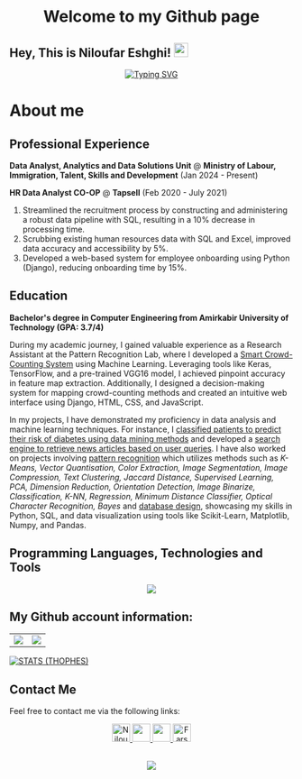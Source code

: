 <div align="center">
    <h1>Welcome to my Github page</h1>
</div>

## Hey, This is Niloufar Eshghi! <img src="https://media.giphy.com/media/hvRJCLFzcasrR4ia7z/giphy.gif" width="25px"> 

<div align="center">
    
[![Typing SVG](https://readme-typing-svg.herokuapp.com?font=Fira+Code&duration=3500&pause=500&center=true&vCenter=true&width=435&lines=BSC.+of+Computer+Engineering;Data+Analytics;AI+%26+ML+Enthusiast)](https://github.com/niloufareshghi)    
</div>

# About me 

## Professional Experience

**Data Analyst, Analytics and Data Solutions Unit** @ **Ministry of Labour, Immigration, Talent, Skills and Development** (Jan 2024 - Present)

**HR Data Analyst CO-OP** @ **Tapsell** (Feb 2020 - July 2021)
1. Streamlined the recruitment process by constructing and administering a robust data pipeline with SQL, resulting in a 10% decrease in processing time.
2. Scrubbing existing human resources data with SQL and Excel, improved data accuracy and accessibility by 5%.
3. Developed a web-based system for employee onboarding using Python (Django), reducing onboarding time by 15%.

## Education
**Bachelor's degree in Computer Engineering from Amirkabir University of Technology (GPA: 3.7/4)**

During my academic journey, I gained valuable experience as a Research Assistant at the Pattern Recognition Lab, where I developed a [Smart Crowd-Counting System](https://github.com/niloufareshghi/CrowdCountingSystem) using Machine Learning. Leveraging tools like Keras, TensorFlow, and a pre-trained VGG16 model, I achieved pinpoint accuracy in feature map extraction. Additionally, I designed a decision-making system for mapping crowd-counting methods and created an intuitive web interface using Django, HTML, CSS, and JavaScript.

In my projects, I have demonstrated my proficiency in data analysis and machine learning techniques. For instance, I [classified patients to predict their risk of diabetes using data mining methods](https://github.com/niloufareshghi/Data-Mining-Course/blob/main/Diabetes_Classification.ipynb) and developed a [search engine to retrieve news articles based on user queries](https://github.com/niloufareshghi/Search-Engine). I have also worked on projects involving [pattern recognition](https://github.com/niloufareshghi/Pattern-Recognition) which utilizes methods such as *K-Means, Vector Quantisation, Color Extraction, Image Segmentation, Image Compression, Text Clustering, Jaccard Distance, Supervised Learning, PCA, Dimension Reduction, Orientation Detection, Image Binarize, Classification, K-NN, Regression, Minimum Distance Classifier, Optical Character Recognition, Bayes* and [database design](https://github.com/niloufareshghi/PictoGallery), showcasing my skills in Python, SQL, and data visualization using tools like Scikit-Learn, Matplotlib, Numpy, and Pandas.

## Programming Languages, Technologies and Tools 
<p align="center"> 
<a href="https://github.com/FarshidSadeghian" target="_blank" rel="noreferrer"> <img src="https://skillicons.dev/icons?i=py,tensorflow,pytorch,mysql,javascript,googlecloud,docker,linux,latex&perline=18"/> </a>


<!-- <a href="https://www.tensorflow.org" target="_blank" rel="noreferrer"> <img src="https://www.vectorlogo.zone/logos/tensorflow/tensorflow-icon.svg" alt="tensorflow" width="40" height="40"/> </a>
<a href="https://pytorch.org/" target="_blank" rel="noreferrer"> <img src="https://www.vectorlogo.zone/logos/pytorch/pytorch-icon.svg" alt="pytorch" width="40" height="40"/> </a> -->
<!-- <img src="https://github.com/devicons/devicon/blob/master/icons/numpy/numpy-original.svg" title="Numpy" alt="Numpy" width="40" height="40"/>&nbsp;
<a href="https://pandas.pydata.org/" target="_blank" rel="noreferrer"> <img src="https://github.com/devicons/devicon/blob/master/icons/pandas/pandas-original-wordmark.svg" alt="pandas" width="40" height="40"/> </a>
<a href="https://scikit-learn.org/" target="_blank" rel="noreferrer"> <img src="https://upload.wikimedia.org/wikipedia/commons/0/05/Scikit_learn_logo_small.svg" alt="scikit_learn" width="40" height="40"/> </a> -->
<!-- <a href="https://seaborn.pydata.org/" target="_blank" rel="noreferrer"> <img src="https://seaborn.pydata.org/_images/logo-mark-lightbg.svg" alt="seaborn" width="40" height="40"/> </a> -->
<!-- <img src="https://github.com/devicons/devicon/blob/master/icons/jupyter/jupyter-plain-wordmark.svg"  title="Jupyter" alt="Jupyter" width="40" height="40"/>&nbsp; -->
<!-- <img src="https://upload.wikimedia.org/wikipedia/commons/thumb/9/92/LaTeX_logo.svg/2560px-LaTeX_logo.svg.png?20210414121601" title="Latex" alt="Latex" width="40" height="40"/>&nbsp; -->
<!-- <a href="https://www.mathworks.com/" target="_blank" rel="noreferrer"> <img src="https://upload.wikimedia.org/wikipedia/commons/2/21/Matlab_Logo.png" alt="matlab" width="40" height="40"/> </a> -->
<!-- <a href="https://www.arduino.cc/" target="_blank" rel="noreferrer"> <img src="https://github.com/devicons/devicon/blob/master/icons/arduino/arduino-original-wordmark.svg" alt="arduino" width="40" height="40"/> </a> -->
<!-- <a href="https://www.gnu.org/software/bash/" target="_blank" rel="noreferrer"> <img src="https://github.com/devicons/devicon/blob/master/icons/bash/bash-original.svg" alt="bash" width="40" height="40"/> </a>  -->
<!-- <a href="https://dotnet.microsoft.com/" target="_blank" rel="noreferrer"> <img src="https://raw.githubusercontent.com/devicons/devicon/master/icons/dot-net/dot-net-original-wordmark.svg" alt="dotnet" width="40" height="40"/> </a>  -->
<!-- <img src="https://github.com/devicons/devicon/blob/master/icons/python/python-original-wordmark.svg" title="Python" alt="Python" width="40" height="40"/>&nbsp; -->
<!-- <img src="https://github.com/devicons/devicon/blob/master/icons/java/java-original-wordmark.svg" title="Java"  alt="Java" width="40" height="40"/>&nbsp;
<img src="https://raw.githubusercontent.com/devicons/devicon/1119b9f84c0290e0f0b38982099a2bd027a48bf1/icons/go/go-original-wordmark.svg" title="GoLang"  alt="GoLang" width="40" height="40"/>&nbsp; -->
<!-- <a href="https://www.cprogramming.com/" target="_blank" rel="noreferrer"> <img src="https://raw.githubusercontent.com/devicons/devicon/master/icons/c/c-original.svg" alt="c" width="40" height="40"/> </a> 
<a href="https://www.w3schools.com/cpp/" target="_blank" rel="noreferrer"> <img src="https://raw.githubusercontent.com/devicons/devicon/master/icons/cplusplus/cplusplus-original.svg" alt="cplusplus" width="40" height="40"/> </a>  -->
<!-- <a href="https://www.w3schools.com/cs/" target="_blank" rel="noreferrer"> <img src="https://raw.githubusercontent.com/devicons/devicon/master/icons/csharp/csharp-original.svg" alt="csharp" width="40" height="40"/> </a> -->
<!-- <a href="https://www.djangoproject.com/" target="_blank" rel="noreferrer"> <img src="https://cdn.worldvectorlogo.com/logos/django.svg" alt="django" width="40" height="40"/> </a>  -->
<!-- <img src="https://github.com/devicons/devicon/blob/master/icons/selenium/selenium-original.svg" title="Selenium" alt="Selenium" width="40" height="40"/>&nbsp; -->
<!-- <a href="https://www.docker.com/" target="_blank" rel="noreferrer"> <img src="https://raw.githubusercontent.com/devicons/devicon/master/icons/docker/docker-original-wordmark.svg" alt="docker" width="40" height="40"/> </a>  -->
<!-- <a href="https://developer.mozilla.org/en-US/docs/Web/JavaScript" target="_blank" rel="noreferrer"> <img src="https://raw.githubusercontent.com/devicons/devicon/master/icons/javascript/javascript-original.svg" alt="javascript" width="40" height="40"/> </a>-->
<!-- <a href="https://www.elastic.co/kibana" target="_blank" rel="noreferrer"> <img src="https://www.vectorlogo.zone/logos/elasticco_kibana/elasticco_kibana-icon.svg" alt="kibana" width="40" height="40"/> </a> -->
<!-- <a href="https://kubernetes.io" target="_blank" rel="noreferrer"> <img src="https://www.vectorlogo.zone/logos/kubernetes/kubernetes-icon.svg" alt="kubernetes" width="40" height="40"/> </a>  -->
<!-- <a href="https://www.linux.org/" target="_blank" rel="noreferrer"> <img src="https://raw.githubusercontent.com/devicons/devicon/master/icons/linux/linux-original.svg" alt="linux" width="40" height="40"/> </a> -->
<!-- <a href="https://www.elastic.co" target="_blank" rel="noreferrer"> <img src="https://www.vectorlogo.zone/logos/elastic/elastic-icon.svg" alt="elasticsearch" width="40" height="40"/> </a> 
<a href="https://www.microsoft.com/en-us/sql-server" target="_blank" rel="noreferrer"> <img src="https://www.svgrepo.com/show/303229/microsoft-sql-server-logo.svg" alt="mssql" width="40" height="40"/> </a> -->
<!-- <a href="https://redis.io" target="_blank" rel="noreferrer"> <img src="https://raw.githubusercontent.com/devicons/devicon/master/icons/redis/redis-original-wordmark.svg" alt="redis" width="40" height="40"/> </a>  -->
<!-- <a href="https://postman.com" target="_blank" rel="noreferrer"> <img src="https://www.vectorlogo.zone/logos/getpostman/getpostman-icon.svg" alt="postman" width="40" height="40"/> </a>  -->
<!-- <a href="https://www.mysql.com/" target="_blank" rel="noreferrer"> <img src="https://raw.githubusercontent.com/devicons/devicon/master/icons/mysql/mysql-original-wordmark.svg" alt="mysql" width="40" height="40"/> </a> -->
<!-- <a href="https://angular.io/" target="_blank" rel="noreferrer"> <img src="https://www.vectorlogo.zone/logos/angular/angular-icon.svg" alt="Angular" width="40" height="40"/> </a> -->
<!-- <a href="https://reactnative.dev/" target="_blank" rel="noreferrer"> <img src="https://reactnative.dev/img/header_logo.svg" alt="reactnative" width="40" height="40"/> </a>  -->
<!-- <img src="https://github.com/devicons/devicon/blob/master/icons/git/git-original-wordmark.svg" title="Git" alt="Git" width="40" height="40"/>&nbsp; -->
<!-- <img src="https://github.com/devicons/devicon/blob/master/icons/vscode/vscode-original.svg" title="Visual Studio Code" alt="VS Code" width="40" height="40"/>&nbsp;
<img src="https://github.com/devicons/devicon/blob/master/icons/visualstudio/visualstudio-plain.svg" title="Visual Studio" alt="Visual Studio" width="40" height="40"/>&nbsp;
<img src="https://upload.wikimedia.org/wikipedia/commons/1/1d/PyCharm_Icon.svg" title="PyCharm" alt="PyCharm" width="40" height="40"/>&nbsp;
<img src="https://upload.wikimedia.org/wikipedia/commons/9/9c/IntelliJ_IDEA_Icon.svg" title="IntelliJ" alt="IntelliJ" width="40" height="40"/>&nbsp; -->
</p>


## My Github account information:

<table style="border:hidden;" border="0" cellspacing="0" cellpadding="0">
    <tr>
        <td>
            <img src="https://github-readme-stats.vercel.app/api?username=niloufareshghi&theme=dracula&show_icons=true&count_private=true&hide_border=true"/>
        </td>
        <td>
            <img src="https://github-readme-stats.vercel.app/api/top-langs/?username=niloufareshghi&layout=compact&hide_border=true&theme=dracula&langs_count=9"/>
        </td>
    </tr>
</table>

<p align="center">

[![STATS (THOPHES)](https://github-profile-trophy.vercel.app/?username=niloufareshghi&theme=dracula&margin-w=10&margin-h=15&column=8&row=1)](https://github.com/niloufareshghi)


</p>

## Contact Me

Feel free to contact me via the following links:

<div align="center">
        <a href="https://www.linkedin.com/in/niloufar-eshghi-98475b14b/">
            <img alt="Niloufar Eshghi's LinkedIN" width="32px" src="https://img.icons8.com/fluency/344/linkedin.png" />
        </a>
        <a href="mailto:niloofareshghi87@gmail.com">
            <img src="https://img.icons8.com/color/512/228BE6/gmail.png" width=32/>
        </a>
        <a href="https://www.kaggle.com/niloofareshghi">
            <img src="https://img.icons8.com/windows/512/228BE6/kaggle.png" width=32/>
        </a>
        <a href="https://www.instagram.com/nil_iii/">
            <img alt="Farshid Sadeghian's instagram account" src="https://img.icons8.com/fluency/50/000000/instagram-new.png" width=32/>
        </a>
</div>

<p align=center>
<br>
    <img src="https://komarev.com/ghpvc/?username=niloufareshghi&style=for-the-badge&label=PROFILE+VIEWS&color=blue">
</p>
